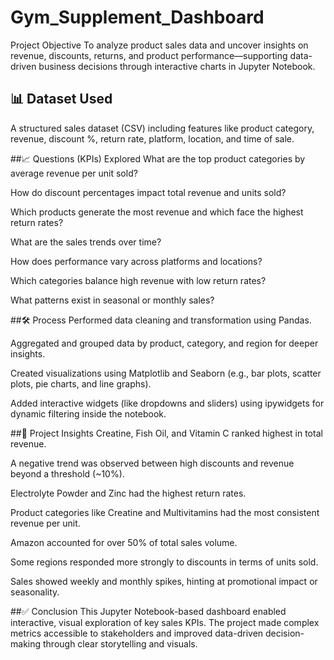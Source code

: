 # Gym_Supplement_Dashboard
Project Objective
To analyze product sales data and uncover insights on revenue, discounts, returns, and product performance—supporting data-driven business decisions through interactive charts in Jupyter Notebook.

## 📊 Dataset Used
A structured sales dataset (CSV) including features like product category, revenue, discount %, return rate, platform, location, and time of sale.


##📈 Questions (KPIs) Explored
What are the top product categories by average revenue per unit sold?

How do discount percentages impact total revenue and units sold?

Which products generate the most revenue and which face the highest return rates?

What are the sales trends over time?

How does performance vary across platforms and locations?

Which categories balance high revenue with low return rates?

What patterns exist in seasonal or monthly sales?

##🛠 Process
Performed data cleaning and transformation using Pandas.

Aggregated and grouped data by product, category, and region for deeper insights.

Created visualizations using Matplotlib and Seaborn (e.g., bar plots, scatter plots, pie charts, and line graphs).

Added interactive widgets (like dropdowns and sliders) using ipywidgets for dynamic filtering inside the notebook.

##📌 Project Insights
Creatine, Fish Oil, and Vitamin C ranked highest in total revenue.

A negative trend was observed between high discounts and revenue beyond a threshold (~10%).

Electrolyte Powder and Zinc had the highest return rates.

Product categories like Creatine and Multivitamins had the most consistent revenue per unit.

Amazon accounted for over 50% of total sales volume.

Some regions responded more strongly to discounts in terms of units sold.

Sales showed weekly and monthly spikes, hinting at promotional impact or seasonality.

##✅ Conclusion
This Jupyter Notebook-based dashboard enabled interactive, visual exploration of key sales KPIs.
The project made complex metrics accessible to stakeholders and improved data-driven decision-making through clear storytelling and visuals.

